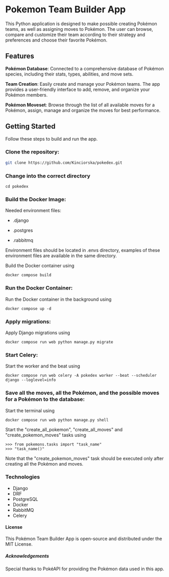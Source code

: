 # Pokemon Team Builder App

This Python application is designed to make possible creating Pokémon teams, as well as assigning moves to Pokémon. The user can browse, compare and customize their team according to their strategy and preferences and choose their favorite Pokémon. 

## Features

 **Pokémon Database**: Connected to a comprehensive database of Pokémon species, including their stats, types, abilities, and move sets.

 **Team Creation**: Easily create and manage your Pokémon teams. The app provides a user-friendly interface to add, remove, and organize your Pokémon members.

 **Pokémon Moveset**: Browse through the list of all available moves for a Pokémon, assign, manage and organize the moves for best performance.

## Getting Started

Follow these steps to build and run the app.

### Clone the repository:

   ```bash
   git clone https://github.com/Kinciorska/pokedex.git
   ```
### Change into the correct directory
```
cd pokedex
```

### Build the Docker Image:

Needed environment files:

- .django

- .postgres

- .rabbitmq

Environment files should be located in .envs directory, examples of these environment files are available in the same directory.

Build the Docker container using
```
docker compose build 
```

### Run the Docker Container:
Run the Docker container in the background using
```
docker compose up -d
```
### Apply migrations:
Apply Django migrations using
```
docker compose run web python manage.py migrate
```

### Start Celery:
Start the worker and the beat using
```
docker compose run web celery -A pokedex worker --beat --scheduler django --loglevel=info
```

### Save all the moves, all the Pokémon, and the possible moves for a Pokémon to the database:
Start the terminal using
```
docker compose run web python manage.py shell
```
Start the "create_all_pokemon", "create_all_moves" and "create_pokemon_moves" tasks using
```
>>> from pokemons.tasks import "task_name"
>>> "task_name()"
```

Note that the "create_pokemon_moves" task should be executed only after creating all the Pokémon and moves.

### Technologies
- Django
- DRF
- PostgreSQL
- Docker
- RabbitMQ
- Celery


#### License
This Pokémon Team Builder App is open-source and distributed under the MIT License.

##### Acknowledgements
Special thanks to PokéAPI for providing the Pokémon data used in this app.
